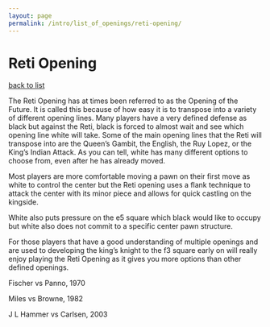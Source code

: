 ```yaml
---
layout: page
permalink: /intro/list_of_openings/reti-opening/
---
```


# Reti Opening

[back to list](../../list_of_openings)



The Reti Opening has at times been referred to as the Opening of the Future. It is called this because of how easy it is to transpose into a variety of different opening lines. Many players have a very defined defense as black but against the Reti, black is forced to almost wait and see which opening line white will take. Some of the main opening lines that the Reti will transpose into are the Queen’s Gambit, the English, the Ruy Lopez, or the King’s Indian Attack. As you can tell, white has many different options to choose from, even after he has already moved.

Most players are more comfortable moving a pawn on their first move as white to control the center but the Reti opening uses a flank technique to attack the center with its minor piece and allows for quick castling on the kingside.

White also puts pressure on the e5 square which black would like to occupy but white also does not commit to a specific center pawn structure.

For those players that have a good understanding of multiple openings and are used to developing the king’s knight to the f3 square early on will really enjoy playing the Reti Opening as it gives you more options than other defined openings.






Fischer vs Panno, 1970

Miles vs Browne, 1982

J L Hammer vs Carlsen, 2003